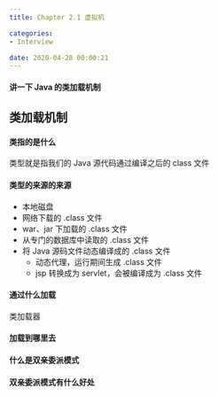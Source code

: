 ```yaml
---
title: Chapter 2.1 虚拟机

categories:
- Interview

date: 2020-04-28 00:00:21
---
```


#### 讲一下 Java 的类加载机制

## 类加载机制
#### 类指的是什么
类型就是指我们的 Java 源代码通过编译之后的 class 文件

#### 类型的来源的来源
- 本地磁盘
- 网络下载的 .class 文件
- war、jar 下加载的 .class 文件
- 从专门的数据库中读取的 .class 文件
- 将 Java 源码文件动态编译成的 .class 文件
    - 动态代理，运行期间生成 .class 文件 
    - jsp 转换成为 servlet，会被编译成为 .class 文件

#### 通过什么加载
类加载器

#### 加载到哪里去

 


#### 什么是双亲委派模式

#### 双亲委派模式有什么好处 
